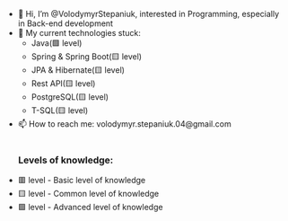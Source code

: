 <ul>
  <li>👋 Hi, I’m @VolodymyrStepaniuk, interested in Programming, especially in Back-end development</li>
  <li>👀 My current technologies stuck:
  <ul>
    <li>Java(🟩 level)</li>
    <li>Spring & Spring Boot(🟨 level)</li>
    <li>JPA & Hibernate(🟨 level)</li>
    <li>Rest API(🟨 level)</li>
    <li>PostgreSQL(🟨 level)</li>
    <li>T-SQL(🟨 level)</li>
  </ul>
  </li>
  <li>📫 How to reach me: volodymyr.stepaniuk.04@gmail.com</li>
  <br>
  <h3>Levels of knowledge:</h3>
  <li>🟥 level - Basic level of knowledge</li>
  <li>🟨 level - Common level of knowledge</li>
  <li>🟩 level - Advanced level of knowledge</li>
</ul>
